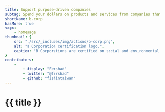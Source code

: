 ```yaml
---
title: Support purpose-driven companies
subtag: Spend your dollars on products and services from companies that are committed to social and environmental change.
shortName: b-corp
hasMore: true
tags:
    - homepage
thumbnail: { 
    src: "./src/_includes/img/actions/b-corp.png", 
    alt: "B Corporation certification logo.",
    caption: "B Corporations are certified on social and environmental performance."
}
contributors:
    - 
        - display: "Fershad"
        - twitter: "@fershad"
        - github: "fishintaiwan"
---
```


<h1>
    {{ title }}
</h1>